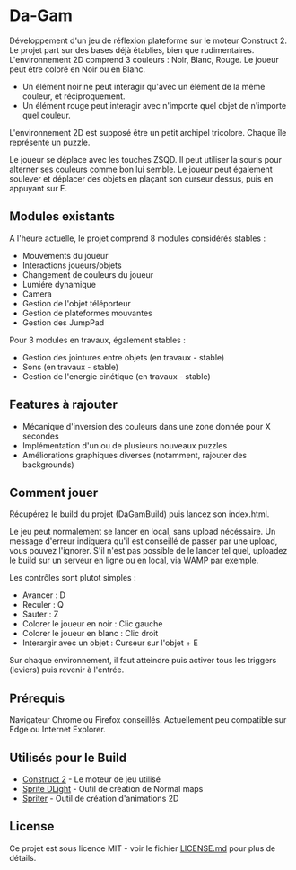 # Da-Gam

Développement d'un jeu de réflexion plateforme sur le moteur Construct 2. Le projet part sur des bases déjà établies, bien que rudimentaires. L'environnement 2D comprend 3 couleurs : Noir, Blanc, Rouge. Le joueur peut être coloré en Noir ou en Blanc. 

- Un élément noir ne peut interagir qu'avec un élément de la même couleur, et réciproquement.
- Un élément rouge peut interagir avec n'importe quel objet de n'importe quel couleur.

L'environnement 2D est supposé être un petit archipel tricolore. Chaque île représente un puzzle.

Le joueur se déplace avec les touches ZSQD. Il peut utiliser la souris pour alterner ses couleurs comme bon lui semble. Le joueur peut également soulever et déplacer des objets en plaçant son curseur dessus, puis en appuyant sur E.

## Modules existants

A l'heure actuelle, le projet comprend 8 modules considérés stables :

- Mouvements du joueur
- Interactions joueurs/objets
- Changement de couleurs du joueur
- Lumiére dynamique
- Camera
- Gestion de l'objet téléporteur
- Gestion de plateformes mouvantes
- Gestion des JumpPad

Pour 3 modules en travaux, également stables :

- Gestion des jointures entre objets (en travaux - stable)
- Sons (en travaux - stable)
- Gestion de l'energie cinétique (en travaux - stable)

## Features à rajouter

- Mécanique d'inversion des couleurs dans une zone donnée pour X secondes
- Implémentation d'un ou de plusieurs nouveaux puzzles
- Améliorations graphiques diverses (notamment, rajouter des backgrounds)

## Comment jouer

Récupérez le build du projet (DaGamBuild) puis lancez son index.html.

Le jeu peut normalement se lancer en local, sans upload nécéssaire. Un message d'erreur indiquera qu'il est conseillé de passer par une upload, vous pouvez l'ignorer. S'il n'est pas possible de le lancer tel quel, uploadez le build sur un serveur en ligne ou en local, via WAMP par exemple.

Les contrôles sont plutot simples : 

- Avancer : D
- Reculer : Q
- Sauter : Z
- Colorer le joueur en noir : Clic gauche
- Colorer le joueur en blanc : Clic droit
- Interargir avec un objet : Curseur sur l'objet + E

Sur chaque environnement, il faut atteindre puis activer tous les triggers (leviers) puis revenir à l'entrée.

## Prérequis

Navigateur Chrome ou Firefox conseillés. Actuellement peu compatible sur Edge ou Internet Explorer.

## Utilisés pour le Build

* [Construct 2](https://www.scirra.com/construct2) - Le moteur de jeu utilisé
* [Sprite DLight](http://www.2deegameart.com/) - Outil de création de Normal maps
* [Spriter](https://brashmonkey.com/) - Outil de création d'animations 2D

## License

Ce projet est sous licence MIT - voir le fichier [LICENSE.md](LICENSE.md) pour plus de détails.
